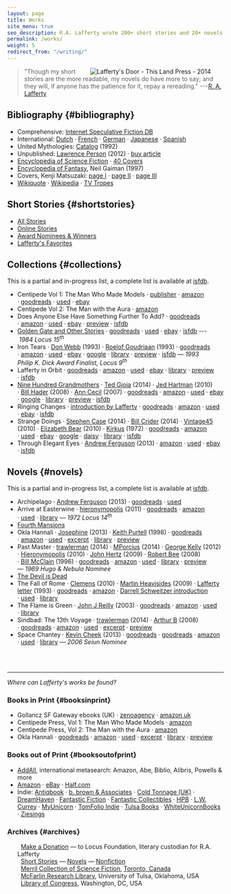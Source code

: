```yaml
---
layout: page
title: Works
site_menu: true
seo_description: R.A. Lafferty wrote 200+ short stories and 20+ novels, on science, history, mythology, philosophy, technology, space/time travel, dystopias, magic and mystery.
permalink: /works/
weight: 5
redirect_from: "/writing/"
---
```


<a href="http://thislandpress.com/11/05/2014/lafferty-lost-and-found/?read=complete">
  <img hspace="30" align="right" title="Lafferty's Door - This Land Press - 2014" src="{{ site.baseurl }}/images/lafferty-door-small.png"> 
</a>

> "Though my short stories are the more readable, my novels do have more to say; and they will, if anyone has the patience for it, repay a rereading." ---[R. A. Lafferty](http://en.wikiquote.org/wiki/R._A._Lafferty)


## Bibliography {#bibliography}

* <span class="stitle">Comprehensive</span>: [Internet Speculative Fiction DB](http://www.isfdb.org/cgi-bin/ea.cgi?36)
* <span class="stitle">International:</span>
 [Dutch](http://www.deboekenplank.nl/naslag/aut/l/lafferty_r.htm)
  &middot; [French](http://www.noosfere.org/icarus/livres/auteur.asp?NumAuteur=311)
  &middot; [German](http://de.wikipedia.org/wiki/Raphael_Aloysius_Lafferty#Werke_.28deutsch.29)
  &middot; [Japanese](http://hc2.seikyou.ne.jp/home/DrBr/RAL/RALjap.html)
  &middot; [Spanish](http://es.wikipedia.org/wiki/R._A._Lafferty#Bibliograf.C3.ADa_en_castellano)
* <span class="stitle">United Mythologies</span>: [Catalog](/archive/1992/ump-usenet.txt) (1992)
* <span class="stitle">Unpublished</span>:
  [Lawrence Person](http://www.lawrenceperson.com/?p=7400) (2012)
  &middot;&nbsp;[buy article](http://www.nyrsf.com/2012/01/)
* [Encyclopedia of Science Fiction](http://www.sf-encyclopedia.com/entry/lafferty_r_a) &middot; [40 Covers](http://sf-encyclopedia.co.uk/gallery.php?link=lafferty_r_a)
* [Encyclopedia of Fantasy](http://sf-encyclopedia.co.uk/fe.php?nm=lafferty_r_a), Neil Gaiman (1997)
* Covers, Kenji Matsuzaki: [page I](http://hc2.seikyou.ne.jp/home/DrBr/RAL/cover/covers.html) &middot; [page II](http://hc2.seikyou.ne.jp/home/DrBr/RAL/cover/coversA.html) &middot; [page III](http://hc2.seikyou.ne.jp/home/DrBr/RAL/cover/coversM.html) 
* [Wikiquote](http://en.wikiquote.org/wiki/R._A._Lafferty) &middot; [Wikipedia](https://en.wikipedia.org/wiki/R._A._Lafferty) &middot; [TV Tropes](http://tvtropes.org/pmwiki/pmwiki.php/Creator/RALafferty)


## Short&nbsp;Stories {#shortstories} 

* [All Stories](/works/stories)
* [Online Stories](/works/collections/online-stories)
* [Award Nominees & Winners](/works/collections/honors)
* [Lafferty's Favorites](/works/collections/favorites)

## Collections {#collections}

This is a partial and in-progress list, a complete list is available at [isfdb](http://www.isfdb.org/cgi-bin/ea.cgi?36).

* <span class="btitle">Centipede Vol 1: The Man Who Made Models</span>
  &middot;&nbsp;[publisher](http://www.centipedepress.com/sf/manmademodels.html)
  &middot;&nbsp;[amazon](http://www.amazon.com/The-Man-Who-Made-Models/dp/1613470460#customerReviews "4 reviews")
  &middot;&nbsp;[goodreads](http://www.goodreads.com/book/show/17675126-the-man-who-made-models#other_reviews)
  &middot;&nbsp;[used](http://used.addall.com/SuperRare/submitRare.cgi?&isbn=978-1613470466)
  &middot;&nbsp;[ebay](http://www.ebay.com/sch/i.html?_from=R40&_nkw=lafferty+"the+man+who+made+models"&_sop=15)
* <span class="btitle">Centipede Vol 2: The Man with the Aura</span>
  &middot;&nbsp;[amazon](http://www.amazon.com/Collected-Short-Stories-Lafferty-Volume/dp/1613471092/)
* <span class="btitle">Does Anyone Else Have Something Further To Add?</span>
  &middot;&nbsp;[goodreads](http://www.goodreads.com/book/show/721745.Does_Anyone_Else_Have_Something_Further_to_Add_#other_reviews "5 reviews")
  &middot;&nbsp;[amazon](http://www.amazon.com/Does-anyone-else-something-further/dp/0684138271#customerReviews)
  &middot;&nbsp;[used](http://used.addall.com/SuperRare/submitRare.cgi?author=r.a.+lafferty&title=does+anyone+else+have+something+further) 
  &middot;&nbsp;[ebay](http://www.ebay.com/sch/i.html?_from=R40&_nkw=lafferty+"does+anyone+else+have+something"&_sop=15)
  &middot;&nbsp;[preview](http://books.google.com/books?id=iCLjH0ujC_8C&printsec=frontcover#v=onepage&q&f=false)
  &middot;&nbsp;[isfdb](http://www.isfdb.org/cgi-bin/pl.cgi?10498)
* <span class="btitle">[Golden Gate and Other Stories](/works/collections/golden-gate-and-other-stories/)</span>
  &middot;&nbsp;[goodreads](http://www.goodreads.com/book/show/470849.Golden_Gate_and_Other_Stories#other_reviews "1 review")
  &middot;&nbsp;[used](http://used.addall.com/SuperRare/submitRare.cgi?author=r.a.+lafferty&title=golden+gate+stories) 
  &middot;&nbsp;[ebay](http://www.ebay.com/sch/i.html?_from=R40&_nkw=lafferty+"golden+gate"&_sop=15)
  &middot;&nbsp;[isfdb](http://www.isfdb.org/cgi-bin/pl.cgi?15737)
  ---&nbsp;*1984&nbsp;Locus&nbsp;15<sup>th</sup>* 
* <span class="btitle">Iron Tears</span>
  &middot; [Don Webb](https://groups.google.com/forum/#!topic/rec.arts.sf.reviews/rnfAKdj_XWQ) (1993)
  &middot; [Roelof Goudriaan](http://greatsfandf.com/AUTHORS/LAFFERTY/albedoLafferty.html) (1993)
  &middot;&nbsp;[goodreads](http://www.goodreads.com/book/show/1292074.Iron_Tears#other_reviews "1 review")
  &middot;&nbsp;[amazon](http://www.amazon.com/Iron-Tears-R-A-Lafferty/product-reviews/096290662X/ref=cm_cr_pr_top_helpful?ie=UTF8&showViewpoints=0&sortBy=byRankDescending "3 reviews") 
  &middot;&nbsp;[used](http://used.addall.com/SuperRare/submitRare.cgi?author=r.a.+lafferty&title=iron+tears) 
  &middot;&nbsp;[ebay](http://www.ebay.com/sch/i.html?_from=R40&_nkw=lafferty+"iron+tears"&_sop=15)
  &middot;&nbsp;[google](https://www.google.com/search?&q=r.a.+lafferty+%22iron%20tears%201992%22)
  &middot;&nbsp;[library](http://www.worldcat.org/title/iron-tears/oclc/47447815/editions?referer=di&editionsView=true)
  &middot;&nbsp;[preview](http://books.google.com/books?id=wJZDoE5Hz0MC&printsec=frontcover#v=onepage&q&f=false) 
  &middot;&nbsp;[isfdb](http://www.isfdb.org/cgi-bin/pl.cgi?18567)
  &mdash;&nbsp;*1993 Philip&nbsp;K.&nbsp;Dick&nbsp;Award&nbsp;Finalist, Locus 9<sup>th</sup>* 
* <span class="btitle">Lafferty in Orbit</span>
  &middot;&nbsp;[goodreads](http://www.goodreads.com/book/show/492776.Lafferty_in_Orbit#other_reviews "3 reviews")
  &middot;&nbsp;[amazon](http://www.amazon.com/Lafferty-Orbit-R-A/product-reviews/1880448688)
  &middot;&nbsp;[used](http://used.addall.com/SuperRare/submitRare.cgi?author=r.a.+lafferty&title=lafferty+in+orbit)
  &middot;&nbsp;[ebay](http://www.ebay.com/sch/i.html?_from=R40&_nkw=lafferty+"lafferty+in+orbit"&_sop=15)
  &middot;&nbsp;[library](http://www.worldcat.org/title/lafferty-in-orbit/oclc/47089030?referer=di&ht=edition)
  &middot;&nbsp;[preview](http://books.google.com/books?id=Oyx5Fj2XsGAC&printsec=frontcover#v=onepage&q&f=false)
  &middot;&nbsp;[isfdb](http://www.isfdb.org/cgi-bin/pl.cgi?19864)
* <span class="btitle">[Nine Hundred Grandmothers](/works/collections/nine-hundred-grandmothers)</span>
  &middot; [Ted Gioia](http://conceptualfiction.com/nine_hundred_grandmothers.html) (2014)
  &middot;&nbsp;[Jed Hartman](http://www.sfsignal.com/archives/2010/06/mind_meld_what_single-author_short_fiction_collections_should_be_in_every_fans_library_2/#more-44295) (2010)
  &middot;&nbsp;[Bill Hader](http://artsbeat.blogs.nytimes.com/2008/01/31/its-so-incredibly-tulsa-bill-haders-book-picks/?_php=true&_type=blogs&_r=0) (2008)
  &middot;&nbsp;[Ann&nbsp;Cecil](http://www.cs.cmu.edu/afs/cs/usr/roboman/www/sigma/review/900grannies.html) (2007)
  &middot;&nbsp;[goodreads](http://www.goodreads.com/book/show/492773.Nine_Hundred_Grandmothers#other_reviews "27 reviews")
  &middot;&nbsp;[amazon](http://www.amazon.com/Nine-Hundred-Grandmothers-R-Lafferty/product-reviews/0441580513/ref=cm_cr_pr_top_helpful?ie=UTF8&showViewpoints=0&sortBy=byRankDescending "18 reviews")
  &middot;&nbsp;[used](http://used.addall.com/SuperRare/submitRare.cgi?author=r.a.+lafferty&title=nine+hundred+grandmothers)
  &middot;&nbsp;[ebay](http://www.ebay.com/sch/i.html?_from=R40&_nkw=lafferty+nine+hundred+grandmothers&_sop=15)
  &middot;&nbsp;[google](https://www.google.com/search?&q=r.a.+lafferty+%22nine+hundred+grandmothers+1970%22)
  &middot;&nbsp;[library](http://www.worldcat.org/title/nine-hundred-grandmothers-stories/oclc/47450066/editions?referer=di&editionsView=true)
  &middot;&nbsp;[preview](http://books.google.com/books?id=Y_FoU_KMOmkC&printsec=frontcover#v=onepage&q&f=false) 
  &middot;&nbsp;[isfdb](http://www.isfdb.org/cgi-bin/pl.cgi?24318)
* <span class="btitle">Ringing Changes</span>
  &middot;&nbsp;[introduction by Lafferty](http://antsofgodarequeerfish.blogspot.com/2014/10/against-grain-stories-songs-of.html)
  &middot;&nbsp;[goodreads](http://www.goodreads.com/book/show/721747.Ringing_Changes)
  &middot;&nbsp;[amazon](http://www.amazon.com/Ringing-Changes-R-A-Lafferty/dp/0441726070#customerReviews)
  &middot;&nbsp;[used](http://used.addall.com/SuperRare/submitRare.cgi?author=r.a.+lafferty&title=ringing+changes) 
  &middot;&nbsp;[ebay](http://www.ebay.com/sch/i.html?_from=R40&_nkw=lafferty+"ringing+changes"&_sop=15)
  &middot;&nbsp;[isfdb](http://www.isfdb.org/cgi-bin/pl.cgi?28204)
* <span class="btitle">Strange Doings</span>
  &middot;&nbsp;[Stephen Case](http://stephenrcase.wordpress.com/2014/11/18/strange-doings/) (2014)
  &middot;&nbsp;[Bill Crider](http://billcrider.blogspot.com/2014/10/ffb-r-lafferty-strange-doings.html) (2014)
  &middot;&nbsp;[Vintage45](http://vintage45.wordpress.com/2010/09/20/strange-doings-r-a-lafferty/) (2010)
  &middot;&nbsp;[Elizabeth Bear](http://www.sfsignal.com/archives/2010/06/mind_meld_what_single-author_short_fiction_collections_should_be_in_every_fans_library_2/) (2010)
  &middot;&nbsp;[Kirkus](https://www.kirkusreviews.com/book-reviews/r-a-lafferty-2/strange-doings/) (1972)
  &middot;&nbsp;[goodreads](http://www.goodreads.com/book/show/721785.Strange_Doings#other_reviews "3 reviews")
  &middot;&nbsp;[amazon](http://www.amazon.com/Strange-Doings-R-A-Lafferty/dp/0879970502 "1 review")
  &middot;&nbsp;[used](http://used.addall.com/SuperRare/submitRare.cgi?author=r.a.+lafferty&title=Strange+Doings)
  &middot;&nbsp;[ebay](http://www.ebay.com/sch/i.html?_from=R40&_nkw=lafferty+strange+doings&_sop=15)
  &middot;&nbsp;[google](https://www.google.com/search?&q=r.a.+lafferty+%22strange+doings+1972%22)
  &middot;&nbsp;[daisy](https://openlibrary.org/books/OL5318211M/Strange_doings/daisy)
  &middot;&nbsp;[library](http://www.worldcat.org/title/strange-doings/oclc/2273728/editions?start_edition=1&sd=asc&referer=di&se=yr&qt=sort_yr_asc&editionsView=true&fq=)
  &middot;&nbsp;[isfdb](http://www.isfdb.org/cgi-bin/pl.cgi?33489)
* <span class="btitle">Through Elegant Eyes</span>
  &middot;&nbsp;[Andrew Ferguson](http://ralafferty.tumblr.com/post/90693992487/excerpt-2-austro-and-the-colors-of-heaven) (2013)
  &middot;&nbsp;[amazon](http://www.amazon.com/Through-Elegant-Stories-Austro-Everything/dp/0911169016#customerReviews)
  &middot;&nbsp;[used](http://used.addall.com/SuperRare/submitRare.cgi?author=r.a.+lafferty&title=Through+Elegant+Eyes)
  &middot;&nbsp;[ebay](http://www.ebay.com/sch/i.html?_from=R40&_nkw=lafferty+"through+elegant+eyes&_sop=15)
  &middot;&nbsp;[isfdb](http://www.isfdb.org/cgi-bin/pl.cgi?51284)

## Novels {#novels}

This is a partial and in-progress list, a complete list is available at [isfdb](http://www.isfdb.org/cgi-bin/ea.cgi?36).

* <span class="btitle">Archipelago</span>
  &middot; [Andrew Ferguson](http://ralafferty.tumblr.com/post/70874732451/interlude-archipelago-and-the-argo-legend) (2013)
  &middot;&nbsp;[goodreads](http://www.goodreads.com/book/show/2700591-archipelago#other_reviews "no reviews as of 2014-10-15")
  &middot;&nbsp;[used](http://used.addall.com/SuperRare/submitRare.cgi?author=r.a.+lafferty&title=archipelago)
* <span class="btitle">Arrive at Easterwine</span>
  &middot; [hieronymopolis](http://hieronymopolis.wordpress.com/2011/02/21/epiktistes-on-time-from-arrive-at-easterwine-the-autobiography-of-a-ktistec-machine-as-conveyed-to-r-a-lafferty-1971/) (2011)
  &middot; [goodreads](http://www.goodreads.com/book/show/2700590-arrive-at-easterwine#other_reviews "4 reviews")
  &middot; [amazon](http://www.amazon.com/Arrive-Easterwine-autobiography-ktistec-machine/product-reviews/068412341X/ref=cm_cr_pr_btm_helpful?ie=UTF8&showViewpoints=0&sortBy=byRankDescending "7 reviews")
  &middot;&nbsp;[used](http://used.addall.com/SuperRare/submitRare.cgi?author=r.a.+lafferty&title=arrive+at+easterwine)
  &middot;&nbsp;[library](http://www.worldcat.org/title/arrive-at-easterwine-the-autobiography-of-a-ktistec-machine/oclc/000161018)
  &mdash;&nbsp;*1972&nbsp;Locus&nbsp;14<sup>th</sup>* 
* <span class="btitle">[Fourth Mansions](/works/novels/fourth-mansions/)</span>
* <span class="btitle">Okla Hannali</span>
  &middot; [Josephine](http://josephinereadersadvisory.wordpress.com/2013/01/30/okla-hannali-by-r-a-lafferty/) (2013)
  &middot;&nbsp;[Keith Purtell](http://www.keithpurtell.com/kthings/r-a-lafferty.htm) (1998)
  &middot;&nbsp;[goodreads](http://www.goodreads.com/book/show/667700.Okla_Hannali#other_reviews "9 reviews")
  &middot;&nbsp;[amazon](http://www.amazon.com/Okla-Hannali-R-Lafferty/product-reviews/0806123494/ref=sr_1_1_cm_cr_acr_txt?ie=UTF8&showViewpoints=1 "16 reviews")
  &middot;&nbsp;[used](http://used.addall.com/SuperRare/submitRare.cgi?author=r.a.+lafferty&title=okla+hannali)
  &middot;&nbsp;[excerpt](https://web.archive.org/web/20070927011811/http://www.prairienet.org/~almahu/hannali.htm) 
  &middot;&nbsp;[library](http://www.worldcat.org/title/okla-hannali/oclc/000389556)
  &middot;&nbsp;[preview](http://books.google.com/books?id=JEcdwFYa3boC&printsec=frontcover#v=onepage&q&f=false) 
* <span class="btitle">Past Master</span>
  &middot; [trawlerman](http://failingevenbetter.blogspot.com/2014/05/finished-past-master-not-review.html) (2014)
  &middot;&nbsp;[MPorcius](http://mporcius.blogspot.com/2014/01/past-master-by-r-lafferty.html)  (2014)
  &middot;&nbsp;[George Kelly](http://georgekelley.org/forgotten-books-160-past-master-by-r-a-lafferty/) (2012)
  &middot;&nbsp;[Hieronymopolis](http://hieronymopolis.wordpress.com/2010/06/24/raphael-aloysius-laffertys-burlesqued-black-mass-in-his-book-past-master/)  (2010)
  &middot;&nbsp;[John Hertz](http://web.archive.org/web/20110728190613/http://collectingsf.com/hertz/past_master.html) (2009)
  &middot;&nbsp;[Robert&nbsp;Bee](http://www.irosf.com/q/zine/article/10456) (2008)
  &middot;&nbsp;[Bill&nbsp;McClain](http://watershade.net/wmcclain/past_master.txt) (1996)
  &middot;&nbsp;[goodreads](http://www.goodreads.com/book/show/492772.Past_Master#other_reviews "23 reviews")
  &middot;&nbsp;[amazon](http://www.amazon.com/Past-Master-Ace-SF-65301/product-reviews/0441653014/ref=sr_1_1_cm_cr_acr_txt?ie=UTF8&showViewpoints=1 "6 reviews")
  &middot;&nbsp;[used](http://used.addall.com/SuperRare/submitRare.cgi?author=r.a.+lafferty&title=past+master)
  &middot;&nbsp;[library](http://www.worldcat.org/title/past-master/oclc/001693870)
  &middot;&nbsp;[preview](http://books.google.com/books?id=uXHKVdU6nA8C&printsec=frontcover#v=onepage&q&f=false) 
  &mdash;&nbsp;*1969 Hugo&nbsp;&&nbsp;Nebula&nbsp;Nominee* 
* <span class="btitle">[The Devil is Dead](/works/novels/the-devil-is-dead)</span>
* <span class="btitle">The Fall of Rome</span>
  &middot; [Clemens](http://sentent.blogspot.com/2010/05/r-lafferty-and-semitic-germans-of-300.html) (2010)
  &middot; [Martin Heavisides](http://theevitable.blogspot.com/2009/01/ra-laffertys-fall-of-rome.html)  (2009)
  &middot; [Lafferty letter](http://www.mulle-kybernetik.com/RAL/messageboard/viewtopic.php?p=402#p402) (1993)
  &middot;&nbsp;[goodreads](http://www.goodreads.com/book/show/2806990-the-fall-of-rome#other_reviews "6 reviews")
  &middot;&nbsp;[amazon](http://www.amazon.com/fall-Rome-R-Lafferty/product-reviews/B0006CALC4/ref=sr_1_1_cm_cr_acr_txt?ie=UTF8&showViewpoints=1 "3 reviews")
  &middot;&nbsp;[Darrell Schweitzer introduction](http://books.google.com/books?id=HG-vjhQqE_cC&pg=PA107&dq=darrell+schweitzer+%22r.a.+lafferty%22&hl=en&sa=X&ei=uwhBVKXtGavbsASE64LoBw&ved=0CCIQuwUwAA#v=onepage&q=darrell%20schweitzer%20%22r.a.%20lafferty%22&f=false)
  &middot;&nbsp;[used](http://used.addall.com/SuperRare/submitRare.cgi?author=r.a.+lafferty&title=the+fall+of+rome)
&middot;&nbsp;[library](http://www.worldcat.org/title/fall-of-rome/oclc/000164581)
* <span class="btitle">The Flame is Green</span>
  &middot; [John J Reilly](http://www.benespen.com/storage/the-long-view/tfig.html) (2003)
  &middot; [goodreads](http://www.goodreads.com/book/show/4738947-the-flame-is-green#other_reviews "no reviews as of 2014-10-15")
  &middot; [amazon](http://www.amazon.com/flame-green-R-Lafferty/product-reviews/0802703461/ref=sr_1_2_cm_cr_acr_txt?ie=UTF8&showViewpoints=1 "2 reviews")
  &middot;&nbsp;[used](http://used.addall.com/SuperRare/submitRare.cgi?author=r.a.+lafferty&title=the+flame+is+green)
  &middot;&nbsp;[library](http://www.worldcat.org/title/flame-is-green/oclc/000132073)
* <span class="btitle">Sindbad: The 13th Voyage</span>
  &middot; [trawlerman](http://failingevenbetter.blogspot.com/2014/10/this-great-redemptive-recoil.html) (2014)
  &middot;&nbsp;[Arthur B](http://ferretbrain.com/articles/article-264) (2008)
  &middot;&nbsp;[goodreads](http://www.goodreads.com/book/show/2412553.Sindbad#other_reviews "2 reviews")
  &middot;&nbsp;[amazon](http://www.amazon.com/Sindbad-Thirteenth-Voyage-R-Lafferty/product-reviews/0962382418/ref=sr_1_1_cm_cr_acr_txt?ie=UTF8&showViewpoints=1 "1 review")
  &middot;&nbsp;[used](http://used.addall.com/SuperRare/submitRare.cgi?author=r.a.+lafferty&title=sindbad)
  &middot;&nbsp;[excerpt](http://failingevenbetter.blogspot.com/2014/09/well-its-living-and-living-in-magic.html) 
  &middot;&nbsp;[preview](http://books.google.com/books?id=Y9sLZ56fQWMC&printsec=frontcover#v=onepage&q&f=false) 
* <span class="btitle">Space Chantey</span>
  &middot; [Kevin Cheek](http://www.yetanotherlaffertyblog.com/2013/05/deeply-silly.html) (2013)
  &middot; [goodreads](http://www.goodreads.com/book/show/2154101.Space_Chantey#other_reviews "8 reviews")
  &middot; [goodreads](http://www.goodreads.com/book/show/10876706-pity-about-earth-space-chantey#other_reviews "1 review")
  &middot; [amazon](http://www.amazon.com/Space-Chantey-About-Earth-Double/product-reviews/B001E50QMW/ref=sr_1_1_cm_cr_acr_txt?ie=UTF8&showViewpoints=1 "1 review")
  &middot;&nbsp;[used](http://used.addall.com/SuperRare/submitRare.cgi?author=r.a.+lafferty&title=space+chantey)
  &middot;&nbsp;[library](http://www.worldcat.org/title/space-chantey/oclc/006027516)
  &mdash;&nbsp;*2006&nbsp;Seiun&nbsp;Nominee* 
<br>
<br>


---------------
*Where can Lafferty's works be found?* 

### Books in Print {#booksinprint}


* <span class="btitle">Gollancz SF Gateway ebooks (UK)</span>
  &middot;&nbsp;[zenoagency](http://zenoagency.com/news/r-a-lafferty-backlist-out-this-friday/) &middot;&nbsp;[amazon uk](http://www.amazon.co.uk/Kindle-Store-R-Lafferty/s?ie=UTF8&page=1&rh=n%3A341677031%2Cp_27%3AR.%20A.%20Lafferty)
* <span class="btitle">Centipede Press, Vol 1: The Man Who Made Models</span>
  &middot;&nbsp;[amazon](http://www.amazon.com/The-Man-Who-Made-Models/dp/1613471440/)
* <span class="btitle">Centipede Press, Vol 2: The Man with the Aura</span>
  &middot;&nbsp;[amazon](http://www.amazon.com/Collected-Short-Stories-Lafferty-Volume/dp/1613471092/)
* <span class="btitle">Okla Hannali</span>
  &middot;&nbsp;[goodreads](http://www.goodreads.com/book/show/667700.Okla_Hannali#other_reviews "9 reviews")
  &middot;&nbsp;[amazon](http://www.amazon.com/Okla-Hannali-R-Lafferty/product-reviews/0806123494/ref=sr_1_1_cm_cr_acr_txt?ie=UTF8&showViewpoints=1 "16 reviews")
  &middot;&nbsp;[used](http://used.addall.com/SuperRare/submitRare.cgi?author=r.a.+lafferty&title=okla+hannali)
  &middot;&nbsp;[excerpt](https://web.archive.org/web/20070927011811/http://www.prairienet.org/~almahu/hannali.htm) 
  &middot;&nbsp;[library](http://www.worldcat.org/title/okla-hannali/oclc/000389556)
  &middot;&nbsp;[preview](http://books.google.com/books?id=JEcdwFYa3boC&printsec=frontcover#v=onepage&q&f=false) 

### Books out of Print {#booksoutofprint}

* [AddAll](http://used.addall.com/), international metasearch:  Amazon, Abe, Biblio, Alibris, Powells & more
* [Amazon](http://www.amazon.com/s/ref=la_B004LPUKIW_B004LPUKIW_sr?rh=i%3Abooks&field-author=R.A+Lafferty&sort=relevance&ie=UTF8&qid=1413013006)
  &middot; [eBay](http://www.ebay.com/sch/i.html?_from=R40&_trksid=p2050601.m570.l1313.TR11.TRC1.A0.H0.Xr.a.+lafferty&_nkw=r.a.+lafferty&_sacat=0)
 &middot; [Half.com](http://search.half.ebay.com/r-a-lafferty_W0QQ_trksidZp3030Q2em1446Q2el2686QQqueryZrQ2eaQ2eQ20laffertyQQmZbooks)
* Indie: [Antiqbook](http://www.antiqbook.com/search.php?action=search&&author=r.+a.+lafferty&page_num=1&sort_order=usd_price&sort_type=desc&submit=Sort+now)
  &middot; [b. brown & Associates](http://www.bbrownandassoc.net/?&keyword=lafferty&searchby=author&page=shop%2Fbrowse&fsb=1&Search=Search)
  &middot; [Cold Tonnage (UK)](http://www.coldtonnage.com/?CLSN_3127=14130129523127d347f7707db112357e&keyword=lafferty&searchby=author&page=shop%2Fbrowse&fsb=1&Search=Search)
 &middot; [DreamHaven](http://www.dreamhavenbooks.com/search.php?quicksearch=lafferty&submit=SEARCH+%C2%BB)
 &middot; [Fantastic Fiction](http://www.fantasticfiction.co.uk/l/r-a-lafferty/)
 &middot; [Fantastic Collectibles](http://oldsfbooks.com/pbhr.html)
 &middot; [HPB](http://www.hpbmarketplace.com/search/books/author/R.-A.-Lafferty)
 &middot; [L.W. Currey](http://www.lwcurrey.com/advSearchResults.php?action=search&orderBy=relevance&keywordsField=lafferty)
 &middot; [MyUnicorn](http://www.myunicorn.com/cgi-bin/bookstore.cgi?ACTION=ENTER&ORDER_ID=!ORDERID!&thispage=page001.html)
 &middot; [TomFolio Indie](http://www.tomfolio.com/SearchResults.asp?Title=&Aut=lafferty&Pub=&Key=&ISBN=&Att=&BID=0&PriceH=&PriceL=&SDate=0&memid=&catid=&subid=&Con=True&QkSrch=0&TightSrch=1&Ord=&page=1)
 &middot; [Tulsa Books](http://www.tulsabooksinc.com/?CLSN_2673=14155436112673bf50f2334359056340&keyword=r.a.+lafferty&searchby=author&page=shop%2Fbrowse&fsb=1&Search=Search)
 &middot; [WhiteUnicornBooks](http://www.whiteunicornbooks.com/?&keyword=lafferty&searchby=author&page=shop%2Fbrowse&fsb=1&Search=Search)
 &middot; [Ziesings](http://www.ziesings.com/advSearchResults.php?action=search&pageName=Search&category_id=0&authorField=&titleField=&orderBy=relevance&keywordsField=lafferty)

### Archives {#archives}


<ul style="list-style-type: none;">
<li><i class="fa fa-paypal"></i> &nbsp;
<a href="http://lsff.net">Make a Donation</a> &mdash; to Locus Foundation, literary custodian for R.A. Lafferty
<li><i class="fa fa-search"></i> &nbsp;
<a href="https://www.google.com/search?&q=r.a.+lafferty+%22the%20man%20who%20talled%20tales%22">Short Stories</a> 
&mdash; <a href="https://www.google.com/search?&q=r.a.+lafferty+%22science+fiction+novels+and+stories%22">Novels</a>
&mdash; <a href="https://www.google.com/search?&q=r.a.+lafferty+%22summa%20risus%22">Nonfiction</a> 
</li>
<li><i class="fa fa-bank"></i> &nbsp;
<a href="http://www.torontopubliclibrary.ca/search.jsp?N=38532&Ntt=r.+a.+lafferty">Merril Collection of Science Fiction</a>, <a href="http://www.torontopubliclibrary.ca/merril/">Toronto, Canada</a>
</li>
<li><i class="fa fa-bank"></i> &nbsp;
<a href="http://www.utulsa.edu/mcfarlin/speccoll/collections/lafferty">McFarlin Research Library</a>, University of Tulsa, Oklahoma, USA
</li>
<li><i class="fa fa-bank"></i> &nbsp;
<a href="http://catalog.loc.gov/vwebv/search?searchArg=r.a.+lafferty&searchCode=GKEY^*&searchType=0&recCount=25&sk=en_US"> Library of Congress</a>, Washington, DC, USA
</li>
</ul>


